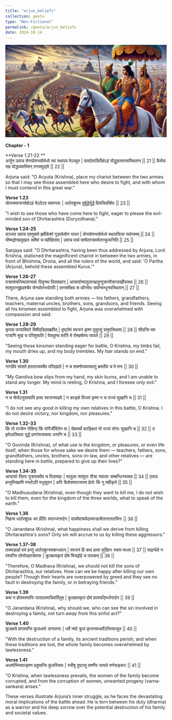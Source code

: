 ```yaml
---
title: "arjun_beliefs"
collection: geeta
type: "Non-Fictional"
permalink: /geeta/arjun_beliefs
date: 2024-10-14
---
```



![png](../images/shlok_1_21_1_41.webp)


**Chapter - 1**

**Verse 1.21-22 **      
अर्जुन उवाच
सेनयोरुभयोर्मध्ये रथं स्थापय मेऽच्युत |
यावदेतान्निरीक्षेऽहं योद्धुकामानवस्थितान् || 21 ||
कैर्मया सह योद्धव्यमस्मिन् रणसमुद्यमे || 22 ||

Arjuna said:
"O Acyuta (Krishna), place my chariot between the two armies so that I may see those assembled here who desire to fight, and with whom I must contend in this great war."

**Verse 1.23**     
योत्स्यमानानवेक्षेऽहं येऽतेऽत्र समागताः |
धार्तराष्ट्रस्य दुर्बुद्धेर्युद्धे प्रियचिकीर्षवः || 23 ||

"I wish to see those who have come here to fight, eager to please the evil-minded son of Dhritarashtra (Duryodhana)."

**Verse 1.24-25**     
सञ्जय उवाच
एवमुक्तो हृषीकेशो गुडाकेशेन भारत |
सेनयोरुभयोर्मध्ये स्थापयित्वा रथोत्तमम् || 24 ||
भीष्मद्रोणप्रमुखतः सर्वेषां च महीक्षिताम् |
उवाच पार्थ पश्यैतान्समवेतान्कुरूनिति || 25 ||

Sanjaya said:
"O Dhritarashtra, having been thus addressed by Arjuna, Lord Krishna, stationed the magnificent chariot in between the two armies, in front of Bhishma, Drona, and all the rulers of the world, and said: 'O Partha (Arjuna), behold these assembled Kurus.'"

**Verse 1.26-27**         
तत्रापश्यत्स्थितान्पार्थः पितॄनथ पितामहान् |
आचार्यान्मातुलान्भ्रातॄन्पुत्रान्पौत्रान्सखींस्तथा || 26 ||
श्वशुरान्सुहृदश्चैव सेनयोरुभयोरपि |
तान्समीक्ष्य स कौन्तेयः सर्वान्बन्धूनवस्थितान् || 27 ||

There, Arjuna saw standing both armies — his fathers, grandfathers, teachers, maternal uncles, brothers, sons, grandsons, and friends. Seeing all his kinsmen assembled to fight, Arjuna was overwhelmed with compassion and said:

**Verse 1.28-29**       
कृपया परयाविष्टो विषीदन्निदमब्रवीत् |
दृष्ट्वेमं स्वजनं कृष्ण युयुत्सुं समुपस्थितम् || 28 ||
सीदन्ति मम गात्राणि मुखं च परिशुष्यति |
वेपथुश्च शरीरे मे रोमहर्षश्च जायते || 29 ||

"Seeing these kinsmen standing eager for battle, O Krishna, my limbs fail, my mouth dries up, and my body trembles. My hair stands on end."

**Verse 1.30**         
गाण्डीवं स्रंसते हस्तात्त्वक्चैव परिदह्यते |
न च शक्नोम्यवस्थातुं भ्रमतीव च मे मनः || 30 ||

"My Gandiva bow slips from my hand, my skin burns, and I am unable to stand any longer. My mind is reeling, O Krishna, and I foresee only evil."

**Verse 1.31**       
न च श्रेयोऽनुपश्यामि हत्वा स्वजनमाहवे |
न काङ्क्षे विजयं कृष्ण न च राज्यं सुखानि च || 31 ||

"I do not see any good in killing my own relatives in this battle, O Krishna. I do not desire victory, nor kingdom, nor pleasures."

**Verse 1.32-33**       
किं नो राज्येन गोविन्द किं भोगैर्जीवितेन वा |
येषामर्थे काङ्क्षितं नो राज्यं भोगाः सुखानि च || 32 ||
त इमेऽवस्थिता युद्धे प्राणांस्त्यक्त्वा धनानि च || 33 ||

"O Govinda (Krishna), of what use is the kingdom, or pleasures, or even life itself, when those for whose sake we desire them — teachers, fathers, sons, grandfathers, uncles, brothers, sons-in-law, and other relatives — are standing here in battle, prepared to give up their lives?"

**Verse 1.34-35**       
आचार्याः पितरः पुत्रास्तथैव च पितामहाः |
मातुलाः श्वशुराः पौत्राः श्यालाः सम्बन्धिनस्तथा || 34 ||
एतान्न हन्तुमिच्छामि घ्नतोऽपि मधुसूदन |
अपि त्रैलोक्यराज्यस्य हेतोः किं नु महीकृते || 35 ||

"O Madhusudana (Krishna), even though they want to kill me, I do not wish to kill them, even for the kingdom of the three worlds, what to speak of the earth."

**Verse 1.36**       
निहत्य धार्तराष्ट्रान्नः का प्रीतिः स्याज्जनार्दन |
पापमेवाश्रयेदस्मान्हत्वैतानाततायिनः || 36 ||

"O Janardana (Krishna), what happiness shall we derive from killing Dhritarashtra's sons? Only sin will accrue to us by killing these aggressors."

**Verse 1.37-38**       
तस्मान्नार्हा वयं हन्तुं धार्तराष्ट्रान्स्वबान्धवान् |
स्वजनं हि कथं हत्वा सुखिनः स्याम माधव || 37 ||
यद्यप्येते न पश्यन्ति लोभोपहतचेतसः |
कुलक्षयकृतं दोषं मित्रद्रोहे च पातकम् || 38 ||

"Therefore, O Madhava (Krishna), we should not kill the sons of Dhritarashtra, our relatives. How can we be happy after killing our own people? Though their hearts are overpowered by greed and they see no fault in destroying the family, or in betraying friends."

**Verse 1.39**        
कथं न ज्ञेयमस्माभिः पापादस्मान्निवर्तितुम् |
कुलक्षयकृतं दोषं प्रपश्यद्भिर्जनार्दन || 39 ||

"O Janardana (Krishna), why should we, who can see the sin involved in destroying a family, not turn away from this sinful act?"

**Verse 1.40**        
कुलक्षये प्रणश्यन्ति कुलधर्माः सनातनाः |
धर्मे नष्टे कुलं कृत्स्नमधर्मोऽभिभवत्युत || 40 ||

"With the destruction of a family, its ancient traditions perish; and when these traditions are lost, the whole family becomes overwhelmed by lawlessness."

**Verse 1.41**      
अधर्माभिभवात्कृष्ण प्रदुष्यन्ति कुलस्त्रियः |
स्त्रीषु दुष्टासु वार्ष्णेय जायते वर्णसङ्करः || 41 ||

"O Krishna, when lawlessness prevails, the women of the family become corrupted, and from the corruption of women, unwanted progeny (varna-sankara) arises."

These verses illustrate Arjuna’s inner struggle, as he faces the devastating moral implications of the battle ahead. He is torn between his duty (dharma) as a warrior and his deep sorrow over the potential destruction of his family and societal values.
